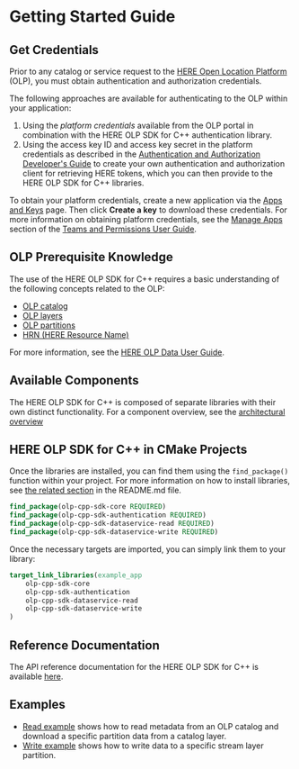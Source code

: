 # Getting Started Guide

## Get Credentials

Prior to any catalog or service request to the [HERE Open Location Platform](https://platform.here.com) (OLP), you must obtain authentication and authorization credentials.

The following approaches are available for authenticating to the OLP within your application:

1. Using the _platform credentials_ available from the OLP portal in combination with the HERE OLP SDK for C++ authentication library.
2. Using the access key ID and access key secret in the platform credentials as described in the [Authentication and Authorization Developer's Guide](https://developer.here.com/olp/documentation/access_control/topics/introduction.html) to create your own authentication and authorization client for retrieving HERE tokens, which you can then provide to the HERE OLP SDK for C++ libraries.

To obtain your platform credentials, create a new application via the [Apps and Keys](https://platform.here.com/profile/apps-and-keys) page. Then click **Create a key** to download these credentials. For more information on obtaining platform credentials, see the [Manage Apps](https://developer.here.com/olp/documentation/access-control/user-guide/topics/manage-apps.html) section of the [Teams and Permissions User Guide](https://developer.here.com/olp/documentation/access-control/user-guide/index.html).

## OLP Prerequisite Knowledge

The use of the HERE OLP SDK for C++ requires a basic understanding of the following concepts related to the OLP:

* [OLP catalog](https://developer.here.com/olp/documentation/data-user-guide/shared_content/topics/olp/concepts/catalogs.html)
* [OLP layers](https://developer.here.com/olp/documentation/data-user-guide/shared_content/topics/olp/concepts/layers.html)
* [OLP partitions](https://developer.here.com/olp/documentation/data-user-guide/shared_content/topics/olp/concepts/partitions.html)
* [HRN (HERE Resource Name)](https://developer.here.com/olp/documentation/data-user-guide/shared_content/topics/olp/concepts/hrn.html)

For more information, see the [HERE OLP Data User Guide](https://developer.here.com/olp/documentation/data-user-guide/index.html).

## Available Components

The HERE OLP SDK for C++ is composed of separate libraries with their own distinct functionality. For a component overview, see the [architectural overview](OverallArchitecture.md)

## HERE OLP SDK for C++ in CMake Projects

Once the libraries are installed, you can find them using the `find_package()` function within your project. For more information on how to install libraries, see [the related section](../README.md#Install) in the README.md file.

```CMake
find_package(olp-cpp-sdk-core REQUIRED)
find_package(olp-cpp-sdk-authentication REQUIRED)
find_package(olp-cpp-sdk-dataservice-read REQUIRED)
find_package(olp-cpp-sdk-dataservice-write REQUIRED)
```

Once the necessary targets are imported, you can simply link them to your library:

```CMake
target_link_libraries(example_app
    olp-cpp-sdk-core
    olp-cpp-sdk-authentication
    olp-cpp-sdk-dataservice-read
    olp-cpp-sdk-dataservice-write
)
```

## Reference Documentation

The API reference documentation for the HERE OLP SDK for C++ is available [here](https://heremaps.github.io/here-olp-sdk-cpp/).


## Examples

* [Read example](dataservice-read-catalog-example.md) shows how to read metadata from an OLP catalog and download a specific partition data from a catalog layer.
* [Write example](dataservice-write-example.md) shows how to write data to a specific stream layer partition.
